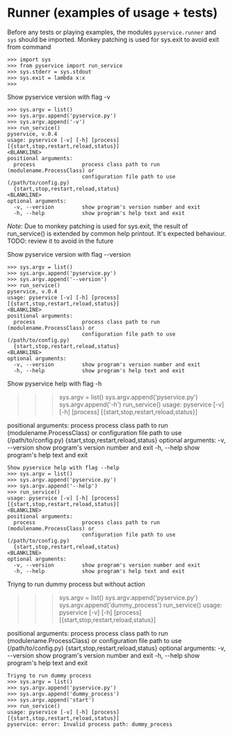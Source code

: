 # Runner (examples of usage + tests)

Before any tests or playing examples, the modules `pyservice.runner` and `sys` should be imported. Monkey patching is used for sys.exit to avoid exit from command
```
>>> import sys
>>> from pyservice import run_service
>>> sys.stderr = sys.stdout
>>> sys.exit = lambda x:x
>>>
```
Show pyservice version with flag -v
```
>>> sys.argv = list()
>>> sys.argv.append('pyservice.py')
>>> sys.argv.append('-v')
>>> run_service()
pyservice, v.0.4
usage: pyservice [-v] [-h] [process] [{start,stop,restart,reload,status}]
<BLANKLINE>
positional arguments:
  process               process class path to run (modulename.ProcessClass) or
                        configuration file path to use (/path/to/config.py)
  {start,stop,restart,reload,status}
<BLANKLINE>
optional arguments:
  -v, --version         show program's version number and exit
  -h, --help            show program's help text and exit

```
_Note_: Due to monkey patching is used for sys.exit, the result of run_service() is extended by common help printout. It's expected behaviour. TODO: review it to avoid in the future

Show pyservice version with flag --version
```
>>> sys.argv = list()
>>> sys.argv.append('pyservice.py')
>>> sys.argv.append('--version')
>>> run_service()
pyservice, v.0.4
usage: pyservice [-v] [-h] [process] [{start,stop,restart,reload,status}]
<BLANKLINE>
positional arguments:
  process               process class path to run (modulename.ProcessClass) or
                        configuration file path to use (/path/to/config.py)
  {start,stop,restart,reload,status}
<BLANKLINE>
optional arguments:
  -v, --version         show program's version number and exit
  -h, --help            show program's help text and exit

```
Show pyservice help with flag -h
>>> sys.argv = list()
>>> sys.argv.append('pyservice.py')
>>> sys.argv.append('-h')
>>> run_service()
usage: pyservice [-v] [-h] [process] [{start,stop,restart,reload,status}]
<BLANKLINE>
positional arguments:
  process               process class path to run (modulename.ProcessClass) or
                        configuration file path to use (/path/to/config.py)
  {start,stop,restart,reload,status}
<BLANKLINE>
optional arguments:
  -v, --version         show program's version number and exit
  -h, --help            show program's help text and exit

```
Show pyservice help with flag --help
>>> sys.argv = list()
>>> sys.argv.append('pyservice.py')
>>> sys.argv.append('--help')
>>> run_service()
usage: pyservice [-v] [-h] [process] [{start,stop,restart,reload,status}]
<BLANKLINE>
positional arguments:
  process               process class path to run (modulename.ProcessClass) or
                        configuration file path to use (/path/to/config.py)
  {start,stop,restart,reload,status}
<BLANKLINE>
optional arguments:
  -v, --version         show program's version number and exit
  -h, --help            show program's help text and exit

```
Triyng to run dummy process but without action
>>> sys.argv = list()
>>> sys.argv.append('pyservice.py')
>>> sys.argv.append('dummy_process')
>>> run_service()
usage: pyservice [-v] [-h] [process] [{start,stop,restart,reload,status}]
<BLANKLINE>
positional arguments:
  process               process class path to run (modulename.ProcessClass) or
                        configuration file path to use (/path/to/config.py)
  {start,stop,restart,reload,status}
<BLANKLINE>
optional arguments:
  -v, --version         show program's version number and exit
  -h, --help            show program's help text and exit

```
Triyng to run dummy process
>>> sys.argv = list()
>>> sys.argv.append('pyservice.py')
>>> sys.argv.append('dummy_process')
>>> sys.argv.append('start')
>>> run_service()
usage: pyservice [-v] [-h] [process] [{start,stop,restart,reload,status}]
pyservice: error: Invalid process path: dummy_process

```


